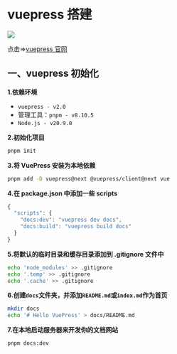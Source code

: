 # vuepress 搭建

<img src="https://vuepress.github.io/images/hero.png" />


点击=>[vuepress 官网](https://vuepress.github.io/zh/)

## 一、vuepress 初始化

**1.依赖环境**

- `vuepress - v2.0`
- 管理工具：`pnpm - v8.10.5`
- `Node.js - v20.9.0`

**2.初始化项目**

```bash
pnpm init
```

**3.将 VuePress 安装为本地依赖**

```bash
pnpm add -D vuepress@next @vuepress/client@next vue
```

**4.在 package.json 中添加一些 scripts**

```js
{
  "scripts": {
    "docs:dev": "vuepress dev docs",
    "docs:build": "vuepress build docs"
  }
}
```

**5.将默认的临时目录和缓存目录添加到 .gitignore 文件中**

```bash
echo 'node_modules' >> .gitignore
echo '.temp' >> .gitignore
echo '.cache' >> .gitignore
```

**6.创建`docs`文件夹，并添加`README.md`或`index.md`作为首页**

```bash
mkdir docs
echo '# Hello VuePress' > docs/README.md
```

**7.在本地启动服务器来开发你的文档网站**

```bash
pnpm docs:dev
```
